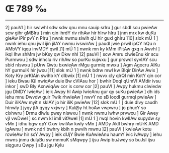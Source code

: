 # Œ 789 ‰
---
2] pauVI ] hir swlwhI sdw sdw qnu mnu sauip srIru ] gur sbdI scu
pwieAw scw gihr gMBIru ] min qin ihrdY riv rihAw hir hIrw hIru ]
jnm mrx kw duKu gieAw iPir pvY n PIru ] nwnk nwmu slwih qU hir guxI
ghIru ]10] slok mÚ 1 ] nwnk iehu qnu jwil ijin jilAY nwmu
ivswirAw ] paudI jwie prwil ipCY hQu n AMbVY iqqu invMDY qwil ]1] mÚ
1 ] nwnk mn ky kMm iPitAw gxq n AwvhI ] ikqI lhw shMm jw bKsy
qw Dkw nhI ]2] pauVI ] scw Amru clwieEnu kir scu Purmwxu ] sdw
inhclu riv rihAw so purKu sujwxu ] gur prswdI syvIAY scu sbid nIswxu
] pUrw Qwtu bxwieAw rMgu gurmiq mwxu ] Agm Agocru AlKu hY gurmuiK
hir jwxu ]11] slok mÚ 1 ] nwnk bdrw mwl kw BIqir DirAw Awix ]
Koty Kry prKIAin swihb kY dIbwix ]1] mÚ 1 ] nwvx cly qIrQI min
KotY qin cor ] ieku Bwau lQI nwiqAw duie Bw cVIAsu hor ] bwhir DoqI
qUmVI AMdir ivsu inkor ] swD Bly AxnwiqAw cor is corw cor ]2] pauVI
] Awpy hukmu clwiedw jgu DMDY lwieAw ] ieik Awpy hI Awip lwieAnu gur
qy suKu pwieAw ] dh ids iehu mnu Dwvdw guir Twik rhwieAw ] nwvY no sB
locdI gurmqI pwieAw ] Duir iliKAw myit n skIAY jo hir iliK pwieAw
]12] slok mÚ 1 ] duie dIvy caudh htnwly ] jyqy jIA qyqy vxjwry ]
Kul@y ht hoAw vwpwru ] jo phucY so clxhwru ] Drmu dlwlu pwey nIswxu ]
nwnk nwmu lwhw prvwxu ] Gir Awey vjI vwDweI ] sc nwm kI imlI
vifAweI ]1] mÚ 1 ] rwqI hovin kwlIAw supydw sy vMn ] idhu bgw qpY
Gxw kwilAw kwly vMn ] AMDy AklI bwhry mUrK AMD igAwnu ] nwnk ndrI
bwhry kbih n pwvih mwnu ]2] pauVI ] kwieAw kotu rcwieAw hir scY
Awpy ] ieik dUjY Bwie KuAwieAnu haumY ivic ivAwpy ] iehu mwns jnmu
dulµBu sw mnmuK sMqwpy ] ijsu Awip buJwey so buJsI ijsu siqguru Qwpy ] sBu
jgu Kylu
####
